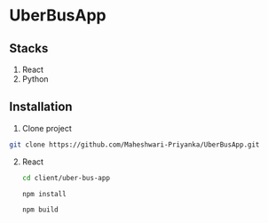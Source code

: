 # UberBusApp

## Stacks

1. React
2. Python

## Installation

1. Clone project
```bash
git clone https://github.com/Maheshwari-Priyanka/UberBusApp.git
```

2. React

    ```bash
    cd client/uber-bus-app
    ```
    
    ```bash
    npm install
    ```

    ```bash
    npm build
    ```